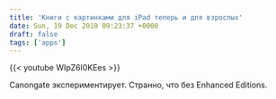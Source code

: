 ```yaml
---
title: 'Книги с картинками для iPad теперь и для взрослых'
date: Sun, 19 Dec 2010 09:23:37 +0000
draft: false
tags: ['apps']
---
```


{{< youtube WIpZ6l0KEes >}}

Canongate экспериментирует. Странно, что без Enhanced Editions.